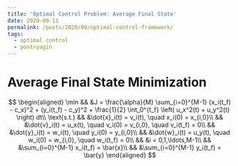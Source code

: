 ```yaml
---
title: 'Optimal Control Problem: Average Final State'
date: 2020-09-11
permalink: /posts/2020/09/optimal-control-framework/
tags:
  - optimal control
  - pontryagin
---
```


# Average Final State Minimization

$$
  \begin{aligned}
    \min && &J = \frac{\alpha}{M} \sum_{i=0}^{M-1} (x_i(t_f) - c_x)^2 + (y_i(t_f) - c_y)^2 + \frac{1}{2} \int_0^{t_f} \left( u_x^2(t) + u_y^2(t) \right) dt\\
    \text{s.t.} && &\dot{x}_i(t) = v_i(t), \quad x_i(0) = x_{i,0}\\
    && &\dot{v}_i(t) = u_x(t), \quad v_i(0) = v_{i,0}, \quad v_i(t_f) = 0\\
    && &\dot{y}_i(t) = w_i(t), \quad y_i(0) = y_{i,0}\\
    && &\dot{w}_i(t) = u_y(t), \quad w_i(0) = w_{i,0}, \quad w_i(t_f) = 0\\
    && &i = 0,1,\ldots,M-1\\
    && &\sum_{i=0}^{M-1} x_i(t_f) = \bar{x}\\
    && &\sum_{i=0}^{M-1} y_i(t_f) = \bar{y}
  \end{aligned}
$$
